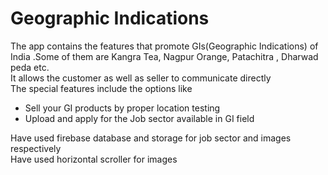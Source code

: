 # Geographic Indications
The app contains the features that promote GIs(Geographic Indications) of India .Some of them are Kangra Tea, Nagpur Orange, Patachitra , Dharwad peda etc.
<br>It allows the customer as well as seller to communicate directly<br>
The special features include the options like 
* Sell your GI products by proper location testing
* Upload and apply for the Job sector available in GI field

Have used firebase database and storage for job sector and images respectively <br>
Have used horizontal scroller for images
